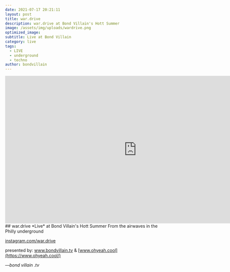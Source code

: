 ```yaml
---
date: 2021-07-17 20:21:11
layout: post
title: war.drive
description: war.drive at Bond Villain's Hott Summer
image: /assets/img/uploads/wardrive.png
optimized_image:
subtitle: Live at Bond Villain
category: live
tags:
  - LIVE
  - underground
  - techno
author: bondvillain
---
```

<iframe width="854" height="480" src="https://www.youtube-nocookie.com/embed/uetSc5-FDz8" title="YouTube video player" frameborder="0" allow="accelerometer; autoplay; clipboard-write; encrypted-media; gyroscope; picture-in-picture" allowfullscreen></iframe>
## war.drive *Live* at Bond Villain's Hott Summer
From the airwaves in the Philly underground

[instagram.com/war.drive](https://www.instagram.com/war.drive)

presented by:
www.bondvillain.tv
&
[www.ohyeah.cool](https://www.ohyeah.cool/)


<cite>&mdash;bond villain .tv</cite>
